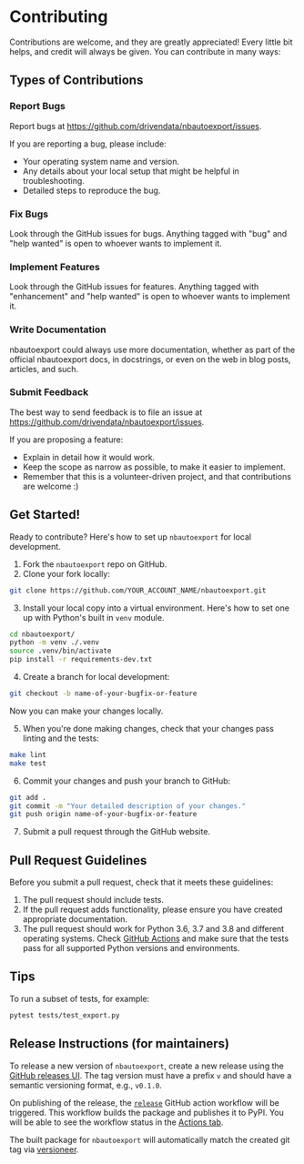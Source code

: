 # Contributing

Contributions are welcome, and they are greatly appreciated! Every little bit helps, and credit will always be given. You can contribute in many ways:

## Types of Contributions

### Report Bugs

Report bugs at https://github.com/drivendata/nbautoexport/issues.

If you are reporting a bug, please include:

- Your operating system name and version.
- Any details about your local setup that might be helpful in troubleshooting.
- Detailed steps to reproduce the bug.

### Fix Bugs

Look through the GitHub issues for bugs. Anything tagged with "bug" and "help
wanted" is open to whoever wants to implement it.

### Implement Features

Look through the GitHub issues for features. Anything tagged with "enhancement"
and "help wanted" is open to whoever wants to implement it.

### Write Documentation

nbautoexport could always use more documentation, whether as part of the official nbautoexport docs, in docstrings, or even on the web in blog posts, articles, and such.

### Submit Feedback

The best way to send feedback is to file an issue at https://github.com/drivendata/nbautoexport/issues.

If you are proposing a feature:

- Explain in detail how it would work.
- Keep the scope as narrow as possible, to make it easier to implement.
- Remember that this is a volunteer-driven project, and that contributions
  are welcome :)

## Get Started!

Ready to contribute? Here's how to set up `nbautoexport` for local development.

1. Fork the `nbautoexport` repo on GitHub.
2. Clone your fork locally:

```bash
git clone https://github.com/YOUR_ACCOUNT_NAME/nbautoexport.git
```

3. Install your local copy into a virtual environment. Here's how to set one up with Python's built in `venv` module.

```bash
cd nbautoexport/
python -m venv ./.venv
source .venv/bin/activate
pip install -r requirements-dev.txt
```

4. Create a branch for local development:

```bash
git checkout -b name-of-your-bugfix-or-feature
```

Now you can make your changes locally.

5. When you're done making changes, check that your changes pass linting and the tests:

```bash
make lint
make test
```

6. Commit your changes and push your branch to GitHub:

```bash
git add .
git commit -m "Your detailed description of your changes."
git push origin name-of-your-bugfix-or-feature
```

7. Submit a pull request through the GitHub website.

## Pull Request Guidelines

Before you submit a pull request, check that it meets these guidelines:

1. The pull request should include tests.
2. If the pull request adds functionality, please ensure you have created appropriate documentation.
3. The pull request should work for Python 3.6, 3.7 and 3.8 and different operating systems. Check [GitHub Actions](https://github.com/drivendataorg/nbautoexport/actions?query=event%3Apull_request+workflow%3Atests) and make sure that the tests pass for all supported Python versions and environments.

## Tips

To run a subset of tests, for example:

```bash
pytest tests/test_export.py
```

## Release Instructions (for maintainers)

To release a new version of `nbautoexport`, create a new release using the [GitHub releases UI](https://github.com/drivendataorg/nbautoexport/releases/new). The tag version must have a prefix `v` and should have a semantic versioning format, e.g., `v0.1.0`.

On publishing of the release, the [`release`](https://github.com/drivendataorg/nbautoexport/blob/master/.github/workflows/release.yml) GitHub action workflow will be triggered. This workflow builds the package and publishes it to PyPI. You will be able to see the workflow status in the [Actions tab](https://github.com/drivendataorg/nbautoexport/actions?query=workflow%3Arelease).

The built package for `nbautoexport` will automatically match the created git tag via [versioneer](https://github.com/warner/python-versioneer).
